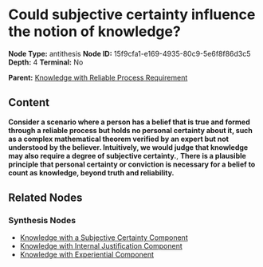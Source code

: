 # Could subjective certainty influence the notion of knowledge?

**Node Type:** antithesis
**Node ID:** 15f9cfa1-e169-4935-80c9-5e6f8f86d3c5
**Depth:** 4
**Terminal:** No

**Parent:** [Knowledge with Reliable Process Requirement](knowledge-with-reliable-process-requirement-synthesis-3dd7c08e-a740-417f-b5c1-dfb3683baa00.md)

## Content

**Consider a scenario where a person has a belief that is true and formed through a reliable process but holds no personal certainty about it, such as a complex mathematical theorem verified by an expert but not understood by the believer. Intuitively, we would judge that knowledge may also require a degree of subjective certainty.**, **There is a plausible principle that personal certainty or conviction is necessary for a belief to count as knowledge, beyond truth and reliability.**

## Related Nodes

### Synthesis Nodes

- [Knowledge with a Subjective Certainty Component](knowledge-with-a-subjective-certainty-component-synthesis-94098592-8408-4741-a073-2c02c27b68b9.md)
- [Knowledge with Internal Justification Component](knowledge-with-internal-justification-component-synthesis-0e9c0c17-e118-42dc-a16e-adca4f1d7b7f.md)
- [Knowledge with Experiential Component](knowledge-with-experiential-component-synthesis-f1a6d119-047a-4f33-b7f3-f64ef920178b.md)
